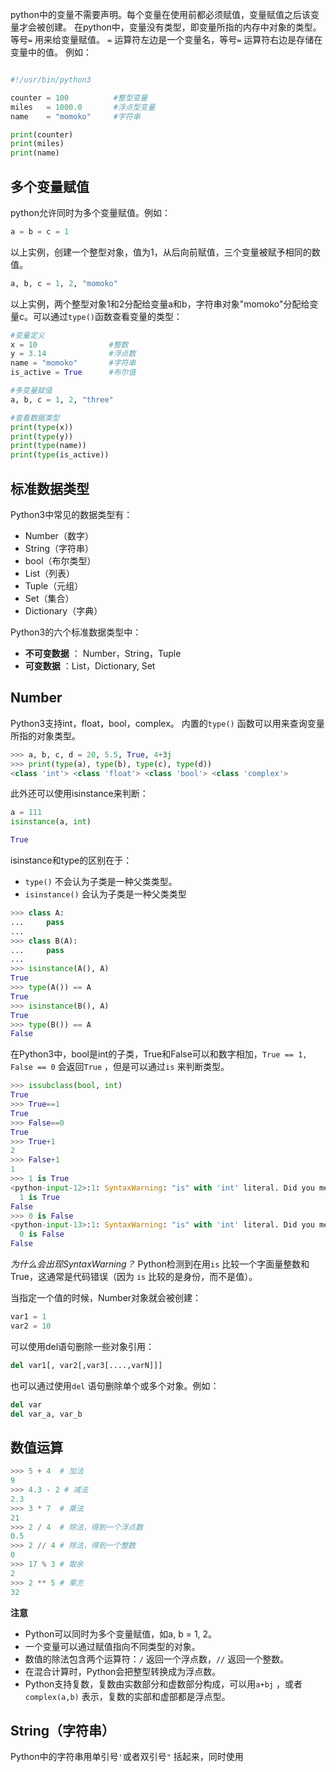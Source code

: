 python中的变量不需要声明。每个变量在使用前都必须赋值，变量赋值之后该变量才会被创建。
在python中，变量没有类型，即变量所指的内存中对象的类型。等号`=` 用来给变量赋值。
`=` 运算符左边是一个变量名，等号`=` 运算符右边是存储在变量中的值。
例如：

```Python

#!/usr/bin/python3

counter = 100          #整型变量
miles   = 1000.0       #浮点型变量
name    = "momoko"     #字符串

print(counter)
print(miles)
print(name)

```

##  多个变量赋值

python允许同时为多个变量赋值。例如：

 ```python
 a = b = c = 1
 ```

以上实例，创建一个整型对象，值为1，从后向前赋值，三个变量被赋予相同的数值。

```python
a, b, c = 1, 2, "momoko"
```

以上实例，两个整型对象1和2分配给变量a和b，字符串对象"momoko"分配给变量c。可以通过`type()`函数查看变量的类型：

```python
#变量定义
x = 10                #整数
y = 3.14              #浮点数
name = "momoko"       #字符串
is_active = True      #布尔值

#多变量赋值
a, b, c = 1, 2, "three"

#查看数据类型
print(type(x))
print(type(y))
print(type(name))
print(type(is_active))

```


## 标准数据类型

Python3中常见的数据类型有：
- Number（数字）
- String（字符串）
- bool（布尔类型）
- List（列表）
- Tuple（元组）
- Set（集合）
- Dictionary（字典）

Python3的六个标准数据类型中：
- **不可变数据** ： Number，String，Tuple
- **可变数据** ：List，Dictionary, Set

## Number

Python3支持int，float，bool，complex。
内置的`type()` 函数可以用来查询变量所指的对象类型。

```python
>>> a, b, c, d = 20, 5.5, True, 4+3j
>>> print(type(a), type(b), type(c), type(d))
<class 'int'> <class 'float'> <class 'bool'> <class 'complex'>
```

此外还可以使用isinstance来判断：

```python
a = 111
isinstance(a, int)

True
```

isinstance和type的区别在于：
- `type()` 不会认为子类是一种父类类型。
- `isinstance()` 会认为子类是一种父类类型

```python
>>> class A:
...     pass
... 
>>> class B(A):
...     pass
... 
>>> isinstance(A(), A)
True
>>> type(A()) == A 
True
>>> isinstance(B(), A)
True
>>> type(B()) == A
False
```

在Python3中，bool是int的子类，True和False可以和数字相加，`True == 1, False == 0` 会返回`True` ，但是可以通过`is` 来判断类型。

```python
>>> issubclass(bool, int) 
True
>>> True==1
True
>>> False==0
True
>>> True+1
2
>>> False+1
1
>>> 1 is True
<python-input-12>:1: SyntaxWarning: "is" with 'int' literal. Did you mean "=="?
  1 is True
False
>>> 0 is False
<python-input-13>:1: SyntaxWarning: "is" with 'int' literal. Did you mean "=="?
  0 is False
False

```

*为什么会出现SyntaxWarning？*
Python检测到在用`is` 比较一个字面量整数和True，这通常是代码错误（因为 `is` 比较的是身份，而不是值）。

当指定一个值的时候，Number对象就会被创建：
```python
var1 = 1
var2 = 10
```

可以使用del语句删除一些对象引用：

```python
del var1[, var2[,var3[....,varN]]]
```

也可以通过使用`del` 语句删除单个或多个对象。例如：
 ```python
 del var
 del var_a, var_b
 ```
## 数值运算

```python
>>> 5 + 4  # 加法
9
>>> 4.3 - 2 # 减法
2.3
>>> 3 * 7  # 乘法
21
>>> 2 / 4  # 除法，得到一个浮点数
0.5
>>> 2 // 4 # 除法，得到一个整数
0
>>> 17 % 3 # 取余 
2
>>> 2 ** 5 # 乘方
32
```

**注意**
- Python可以同时为多个变量赋值，如a, b = 1, 2。
- 一个变量可以通过赋值指向不同类型的对象。
- 数值的除法包含两个运算符：`/` 返回一个浮点数，`//` 返回一个整数。
- 在混合计算时，Python会把整型转换成为浮点数。
- Python支持复数，复数由实数部分和虚数部分构成，可以用`a+bj` ，或者`complex(a,b)` 表示，复数的实部和虚部都是浮点型。

## String（字符串）

Python中的字符串用单引号`'`或者双引号`"` 括起来，同时使用




